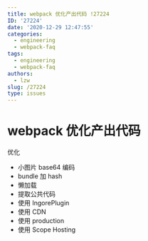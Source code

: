 ```yaml
---
title: webpack 优化产出代码 !27224
ID: '27224'
date: '2020-12-29 12:47:55'
categories:
  - engineering
  - webpack-faq
tags:
  - engineering
  - webpack-faq
authors:
  - lzw
slug: /27224
type: issues
---
```


# webpack 优化产出代码

优化

- 小图片 base64 编码
- bundle 加 hash
- 懒加载
- 提取公共代码
- 使用 IngorePlugin
- 使用 CDN
- 使用 production
- 使用 Scope Hosting
 
 
 
 
 
 
 
 
 
 
 
 
 
 
 
 
 
 
 
 
 
 
 
 
 
